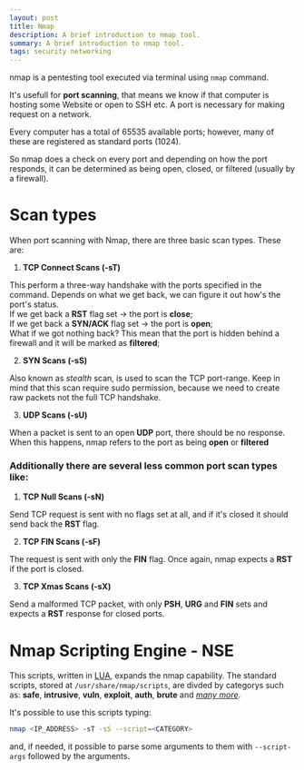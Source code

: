 ```yaml
---
layout: post
title: Nmap
description: A brief introduction to nmap tool. 
summary: A brief introduction to nmap tool. 
tags: security networking
---
```


nmap is a pentesting tool executed via terminal using `nmap` command.

It's usefull for **port scanning**, that means we know if that computer is hosting some Website or open to SSH etc. A port is necessary for making request on a network.

Every computer has a total of 65535 available ports; however, many of these are registered as standard ports (1024). 

So nmap does a check on every port and depending on how the port responds, it can be determined as being open, closed, or filtered (usually by a firewall).

# Scan types

When port scanning with Nmap, there are three basic scan types. These are:

1.   **TCP Connect Scans (-sT)**

This perform a three-way handshake with the ports specified in the command. Depends on what we get back, we can figure it out how's the port's status. <br>
If we get back a **RST** flag set -> the port is **close**; <br>
If we get back a **SYN/ACK** flag set -> the port is **open**; <br>
What if we got nothing back? This mean that the port is hidden behind a firewall and it will be marked as **filtered**;

2.  **SYN Scans (-sS)**

Also known as *stealth* scan, is used to scan the TCP port-range.
Keep in mind that this scan require sudo permission, because we need to create raw packets not the full TCP handshake.

3.  **UDP Scans (-sU)**

When a packet is sent to an open **UDP** port, there should be no response. When this happens, nmap refers to the port as being **open** or **filtered**


### Additionally there are several less common port scan types like:

1.   **TCP Null Scans (-sN)**

Send TCP request is sent with no flags set at all, and if it's closed it should send back the **RST** flag.

2.   **TCP FIN Scans (-sF)**

The request is sent with only the **FIN** flag. Once again, nmap expects a **RST** if the port is closed.

3.   **TCP Xmas Scans (-sX)**

Send a malformed TCP packet, with only **PSH**, **URG** and **FIN** sets and expects a **RST** response for closed ports.

# Nmap Scripting Engine - NSE

This scripts, written in [LUA](<https://en.wikipedia.org/wiki/Lua_(programming_language)>), expands the nmap capability.
The standard scripts, stored at `/usr/share/nmap/scripts`,  are divded by categorys such as: **safe**, **intrusive**, **vuln**, **exploit**, **auth**, **brute** and *[many more](https://nmap.org/book/nse-usage.html)*.

It's possible to use this scripts typing:

```bash
nmap <IP_ADDRESS> -sT -sS --script=<CATEGORY>
```

and, if needed, it possible to parse some arguments to them with `--script-args` followed by the arguments.

